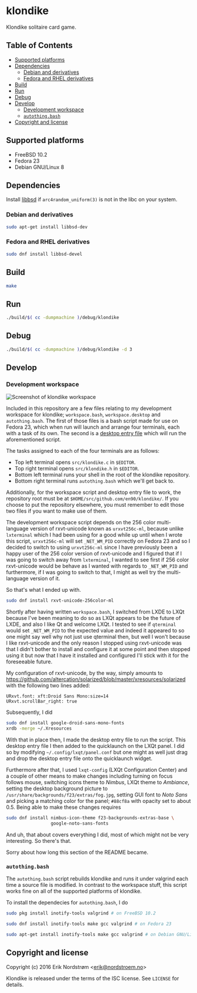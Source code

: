 # klondike

Klondike solitaire card game.

## Table of Contents

* [Supported platforms](#supported-platforms)
* [Dependencies](#dependencies)
  - [Debian and derivatives](#debian-and-derivatives)
  - [Fedora and RHEL derivatives](#fedora-and-rhel-derivatives)
* [Build](#build)
* [Run](#run)
* [Debug](#debug)
* [Develop](#develop)
  - [Development workspace](#development-workspace)
  - [`autothing.bash`](#autothingbash)
* [Copyright and license](#copyright-and-license)

## Supported platforms

  * FreeBSD 10.2
  * Fedora 23
  * Debian GNU/Linux 8

## Dependencies

Install [libbsd](http://libbsd.freedesktop.org/wiki/) if `arc4random_uniform(3)`
is not in the libc on your system.

### Debian and derivatives

```bash
sudo apt-get install libbsd-dev
```

### Fedora and RHEL derivatives

```bash
sudo dnf install libbsd-devel
```

## Build

```bash
make
```

## Run

```bash
./build/$( cc -dumpmachine )/debug/klondike
```

## Debug

```bash
./build/$( cc -dumpmachine )/debug/klondike -d 3
```

## Develop

### Development workspace

![Screenshot of klondike workspace](/../screenshots/workspace.png?raw=true)

Included in this repository are a few files relating to
my development workspace for klondike; `workspace.bash`, `workspace.desktop`
and `autothing.bash`. The first of those files is a bash script made for use
on Fedora 23, which when run will launch and arrange four terminals,
each with a task of its own. The second is a [desktop entry file](https://specifications.freedesktop.org/desktop-entry-spec/desktop-entry-spec-latest.html)
which will run the aforementioned script.

The tasks assigned to each of the four terminals are as follows:

* Top left terminal opens `src/klondike.c` in `$EDITOR`.
* Top right terminal opens `src/klondike.h` in `$EDITOR`.
* Bottom left terminal runs your shell in the root of the klondike repository.
* Bottom right terminal runs `autothing.bash` which we'll get back to.

Additionally, for the workspace script and desktop entry file to work,
the repository root must be at `$HOME/src/github.com/en90/klondike/`.
If you choose to put the repository elsewhere, you must remember to
edit those two files if you want to make use of them.

The development workspace script depends on the 256 color multi-language
version of rxvt-unicode known as `urxvt256c-ml`, because unlike `lxterminal`
which I had been using for a good while up until when I wrote this script,
`urxvt256c-ml` will set `_NET_WM_PID` correctly on Fedora 23 and so
I decided to switch to using `urxvt256c-ml` since I have previously been
a happy user of the 256 color version of rxvt-unicode and I figured that
if I was going to switch away from `lxterminal`, I wanted to see first
if 256 color rxvt-unicode would be behave as I wanted with regards to
`_NET_WM_PID` and furthermore, if I was going to switch to that,
I might as well try the multi-language version of it.

So that's what I ended up with.

```bash
sudo dnf install rxvt-unicode-256color-ml
```

Shortly after having written `workspace.bash`, I switched from LXDE to LXQt
because I've been meaning to do so as LXQt appears to be the future of LXDE,
and also I like Qt and welcome LXQt. I tested to see if `qterminal` would
set `_NET_WM_PID` to the expected value and indeed it appeared to
so one might say well why not just use qterminal then, but well I won't
because I like rxvt-unicode and the only reason I stopped using rxvt-unicode
was that I didn't bother to install and configure it at some point
and then stopped using it but now that I have it installed and configured
I'll stick with it for the foreseeable future.

My configuration of rxvt-unicode, by the way, simply amounts to
https://github.com/altercation/solarized/blob/master/xresources/solarized
with the following two lines added:

```
URxvt.font: xft:Droid Sans Mono:size=14
URxvt.scrollBar_right: true
```

Subsequently, I did

```bash
sudo dnf install google-droid-sans-mono-fonts
xrdb -merge ~/.Xresources
```

With that in place then, I made the desktop entry file to run the script.
This desktop entry file I then added to the quicklaunch on the LXQt panel.
I did so by modifying `~/.config/lxqt/panel.conf` but one might as well
just drag and drop the desktop entry file onto the quicklaunch widget.

Furthermore after that, I used `lxqt-config` (LXQt Configuration Center)
and a couple of other means to make changes including turning on
focus follows mouse, switching icons theme to *Nimbus*,
LXQt theme to *Ambiance*, setting the desktop background picture
to `/usr/share/backgrounds/f23/extras/fog.jpg`, setting GUI font
to *Noto Sans* and picking a matching color for the panel;
`#88cf8a` with opacity set to about 0.5.
Being able to make these changes requires

```bash
sudo dnf install nimbus-icon-theme f23-backgrounds-extras-base \
                 google-noto-sans-fonts
```

And uh, that about covers everything I did, most of which might not be
very interesting. So there's that.

Sorry about how long this section of the README became.

### `autothing.bash`

The `autothing.bash` script rebuilds klondike and runs it under valgrind
each time a source file is modified. In contrast to the workspace stuff,
this script works fine on all of the supported platforms of klondike.

To install the dependecies for `autothing.bash`, I do

```bash
sudo pkg install inotify-tools valgrind # on FreeBSD 10.2
```

```bash
sudo dnf install inotify-tools make gcc valgrind # on Fedora 23
```

```bash
sudo apt-get install inotify-tools make gcc valgrind # on Debian GNU/Linux 8
```

## Copyright and license

Copyright (c) 2016 Erik Nordstrøm &lt;erik@nordstroem.no&gt;

Klondike is released under the terms of the ISC license.
See `LICENSE` for details.

